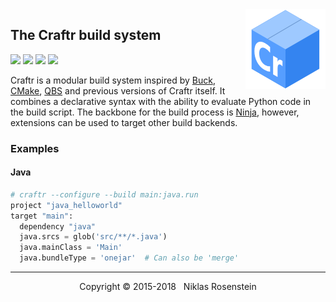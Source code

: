<img align="right" src="logo.png">

## The Craftr build system

<a href="https://opensource.org/licenses/MIT"><img src="https://img.shields.io/badge/license-MIT-yellow.svg?style=flat-square"></a>
<img src="https://img.shields.io/badge/version-3.0.0--dev-blue.svg?style=flat-square"/>
<a href="https://travis-ci.org/craftr-build/craftr"><img src="https://travis-ci.org/craftr-build/craftr.svg?branch=develop"></a>
<a href="https://ci.appveyor.com/project/NiklasRosenstein/craftr/branch/develop"><img src="https://ci.appveyor.com/api/projects/status/6v01441cdq0s7mik/branch/develop?svg=true"></a>

Craftr is a modular build system inspired by [Buck], [CMake], [QBS] and
previous versions of Craftr itself. It combines a declarative syntax
with the ability to evaluate Python code in the build script. The backbone
for the build process is [Ninja], however, extensions can be used to target
other build backends.

  [Buck]: https://buckbuild.com/
  [CMake]: https://cmake.org/
  [QBS]: https://bugreports.qt.io/projects/QBS/summary
  [Ninja]: https://github.com/ninja-build/ninja.git

### Examples

#### Java

```python
# craftr --configure --build main:java.run
project "java_helloworld"
target "main":
  dependency "java"
  java.srcs = glob('src/**/*.java')
  java.mainClass = 'Main'
  java.bundleType = 'onejar'  # Can also be 'merge'
```

---

<p align="center">Copyright &copy; 2015-2018 &nbsp; Niklas Rosenstein</p>
